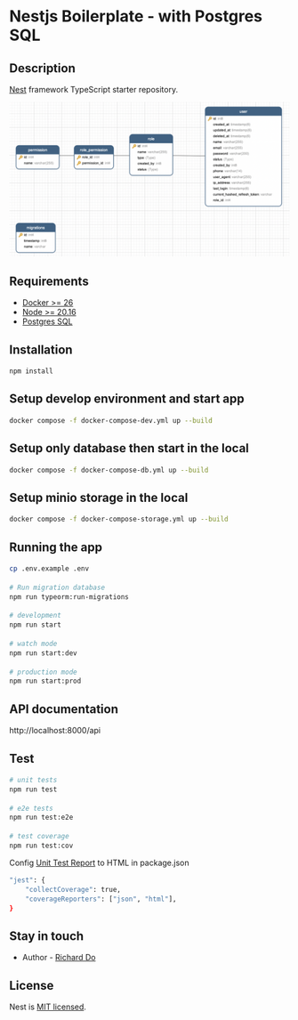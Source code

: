 # Nestjs Boilerplate - with Postgres SQL

## Description

[Nest](https://github.com/nestjs/nest) framework TypeScript starter repository.

![Alt text](database.png "database design")

## Requirements

- [Docker >= 26](https://docs.docker.com/install)
- [Node >= 20.16](https://nodejs.org/en/download/)
- [Postgres SQL](https://www.postgresql.org/)

## Installation

```bash
npm install
```

## Setup develop environment and start app

```bash
docker compose -f docker-compose-dev.yml up --build
```

## Setup only database then start in the local

```bash
docker compose -f docker-compose-db.yml up --build
```

## Setup minio storage in the local

```bash
docker compose -f docker-compose-storage.yml up --build
```

## Running the app

```bash
cp .env.example .env

# Run migration database
npm run typeorm:run-migrations

# development
npm run start

# watch mode
npm run start:dev

# production mode
npm run start:prod
```

## API documentation

http://localhost:8000/api

## Test

```bash
# unit tests
npm run test

# e2e tests
npm run test:e2e

# test coverage
npm run test:cov
```

Config [Unit Test Report](https://stackoverflow.com/questions/24825860/how-to-get-the-code-coverage-report-using-jest) to HTML in package.json

```bash
"jest": {
    "collectCoverage": true,
    "coverageReporters": ["json", "html"],
}
```

## Stay in touch

- Author - [Richard Do](https://github.com/ptit9x)

## License

Nest is [MIT licensed](LICENSE).

